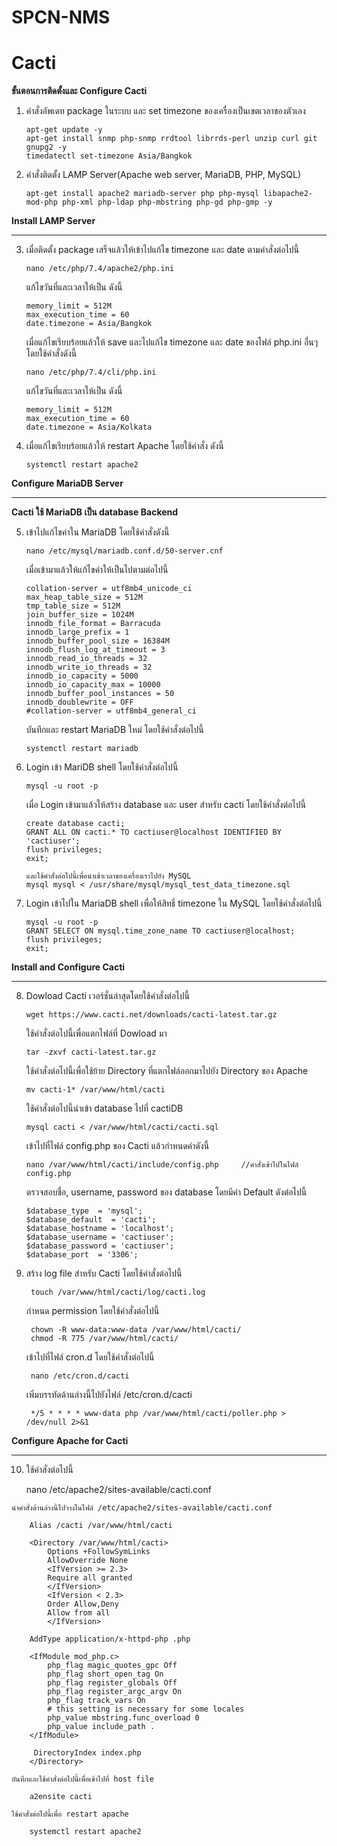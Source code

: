 # SPCN-NMS
# Cacti
**ขั้นตอนการติดตั้งและ Configure Cacti**
 1. คำสั่งอัพเดท package ในระบบ และ set timezone ของเครื่องเป็นเขตเวลาของตัวเอง

        apt-get update -y
        apt-get install snmp php-snmp rrdtool librrds-perl unzip curl git gnupg2 -y
        timedatectl set-timezone Asia/Bangkok

        
 2. คำสั่งติดตั้ง LAMP Server(Apache web server, MariaDB, PHP, MySQL)

        apt-get install apache2 mariadb-server php php-mysql libapache2-mod-php php-xml php-ldap php-mbstring php-gd php-gmp -y


**Install LAMP Server**
***

 3. เมื่อติดตั้ง package เสร็จแล้วให้เข้าไปแก้ไข timezone และ date ตามคำสั่งต่อไปนี้
  
        nano /etc/php/7.4/apache2/php.ini

    แก้ไขวันที่และเวลาให้เป็น ดังนี้

        memory_limit = 512M
        max_execution_time = 60
        date.timezone = Asia/Bangkok
        
    เมื่อแก้ไขเรียบร้อยแล้วให้ save และไปแก้ไข timezone และ date ของไฟล์ php.ini อื่นๆโดยใช้คำสั่งดังนี้
        
        nano /etc/php/7.4/cli/php.ini
        
    แก้ไขวันที่และเวลาให้เป็น ดังนี้

        memory_limit = 512M
        max_execution_time = 60
        date.timezone = Asia/Kolkata

        
 4. เมื่อแก้ไขเรียบร้อยแล้วให้ restart Apache โดยใช้คำสั่ง ดังนี้
  
        systemctl restart apache2
     
**Configure MariaDB Server**
***
**Cacti ใช้ MariaDB เป็น database Backend** 

 5. เข้าไปแก้ไขค่าใน MariaDB โดยใช้คำสั่งดังนี้ 

        nano /etc/mysql/mariadb.conf.d/50-server.cnf
        
    เมื่อเข้ามาแล้วให้แก้ไขค่าให้เป็นไปตามต่อไปนี้

        collation-server = utf8mb4_unicode_ci
        max_heap_table_size = 512M
        tmp_table_size = 512M
        join_buffer_size = 1024M
        innodb_file_format = Barracuda
        innodb_large_prefix = 1
        innodb_buffer_pool_size = 16384M
        innodb_flush_log_at_timeout = 3
        innodb_read_io_threads = 32
        innodb_write_io_threads = 32
        innodb_io_capacity = 5000
        innodb_io_capacity_max = 10000
        innodb_buffer_pool_instances = 50
        innodb_doublewrite = OFF
        #collation-server = utf8mb4_general_ci
        
    บันทึกและ restart MariaDB ใหม่ โดยใช้คำสั่งต่อไปนี้
 
        systemctl restart mariadb
        
 6. Login เข้า MariDB shell โดยใช้คำสั่งต่อไปนี้
        
        mysql -u root -p
        
    เมื่อ Login เข้ามาแล้วให้สร้าง database และ user สำหรับ cacti โดยใช้คำสั่งต่อไปนี้

        create database cacti;
        GRANT ALL ON cacti.* TO cactiuser@localhost IDENTIFIED BY 'cactiuser';
        flush privileges;
        exit;
        
        และใช้คำสั่งต่อไปนี้เพื่อนำเข้าเวลาของเครื่องเราไปยัง MySQL
        mysql mysql < /usr/share/mysql/mysql_test_data_timezone.sql
        
 7. Login เข้าไปใน MariaDB shell เพื่อให้สิทธิ์ timezone ใน MySQL โดยใช้คำสั่งต่อไปนี้

        mysql -u root -p
        GRANT SELECT ON mysql.time_zone_name TO cactiuser@localhost;
        flush privileges;
        exit;
        
**Install and Configure Cacti**
***
 8. Dowload Cacti เวอร์ชั่นล่าสุดโดยใช้คำสั่งต่อไปนี้

        wget https://www.cacti.net/downloads/cacti-latest.tar.gz
        
    ใช้คำสั่งต่อไปนี้เพื่อแตกไฟล์ที่ Dowload มา
   
        tar -zxvf cacti-latest.tar.gz

    ใช้คำสั่งต่อไปนี้เพื่อใช้ย้าย Directory ที่แตกไฟล์ออกมาไปยัง Directory ของ Apache
   
        mv cacti-1* /var/www/html/cacti

    ใช้คำสั่งต่อไปนี้นำเข้า database ไปที่ cactiDB
   
        mysql cacti < /var/www/html/cacti/cacti.sql

    เข้าไปที่ไฟล์ config.php ของ Cacti แล้วกำหนดค่าดังนี้
   
        nano /var/www/html/cacti/include/config.php     //คำสั่งเข้าไปในไฟล์ config.php
        
    ตรวจสอบชื่อ, username, password ของ database โดยมีค่า Default ดังต่อไปนี้
   
        $database_type 	= 'mysql';
        $database_default  = 'cacti';
        $database_hostname = 'localhost';
        $database_username = 'cactiuser';
        $database_password = 'cactiuser';
        $database_port 	= '3306';
        
9. สร้าง log file สำหรับ Cacti โดยใช้คำสั่งต่อไปนี้

        touch /var/www/html/cacti/log/cacti.log
        
    กำหนด permission โดยใช้คำสั่งต่อไปนี้ 
   
        chown -R www-data:www-data /var/www/html/cacti/
        chmod -R 775 /var/www/html/cacti/
        
    เข้าไปที่ไฟล์ cron.d โดยใช้คำสั่งต่อไปนี้
   
        nano /etc/cron.d/cacti

    เพิ่มบรรทัดด้านล่างนี้ไปยังไฟล์ /etc/cron.d/cacti
   
        */5 * * * * www-data php /var/www/html/cacti/poller.php > /dev/null 2>&1

**Configure Apache for Cacti**
***

 10. ใช้คำสั่งต่อไปนี้ 
        
        nano /etc/apache2/sites-available/cacti.conf
        
    นำคำสั่งด้านล่างนี้ไปวางในไฟล์ /etc/apache2/sites-available/cacti.conf
    
        Alias /cacti /var/www/html/cacti
 
        <Directory /var/www/html/cacti>
  	        Options +FollowSymLinks
  	        AllowOverride None
  	        <IfVersion >= 2.3>
  	        Require all granted
  	        </IfVersion>
  	        <IfVersion < 2.3>
  	        Order Allow,Deny
  	        Allow from all
  	        </IfVersion>
 
        AddType application/x-httpd-php .php
 
        <IfModule mod_php.c>
  	        php_flag magic_quotes_gpc Off
  	        php_flag short_open_tag On
  	        php_flag register_globals Off
  	        php_flag register_argc_argv On
  	        php_flag track_vars On
  	        # this setting is necessary for some locales
  	        php_value mbstring.func_overload 0
  	        php_value include_path .
        </IfModule>
 
         DirectoryIndex index.php
        </Directory>

    บันทึกและใช้คำสั่งต่อไปนี้เพื่อเข้าไปที่ host file
        
        a2ensite cacti
        
    ใช้คำสั่งต่อไปนี้เพื่อ restart apache
    
        systemctl restart apache2



                

      

        


        

